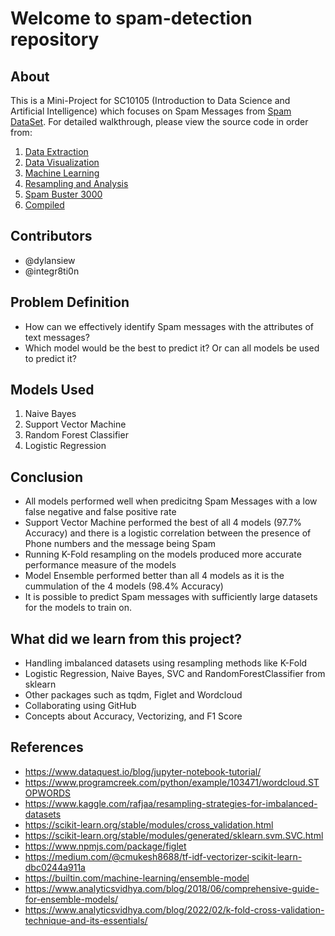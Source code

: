 # Welcome to spam-detection repository

## About

This is a Mini-Project for SC10105 (Introduction to Data Science and Artificial Intelligence) which focuses on Spam Messages from [Spam DataSet](https://www.kaggle.com/datasets/uciml/sms-spam-collection-dataset). For detailed walkthrough, please view the source code in order from:

1. [Data Extraction](https://github.com/dylansiew/SC1015-Spam-Detection/blob/7231517f7c47ac1a6ed1515ad70869f17481b80f/SMS_spam_Data_Extraction.ipynb)
2. [Data Visualization](https://github.com/dylansiew/SC1015-Spam-Detection/blob/7231517f7c47ac1a6ed1515ad70869f17481b80f/SMS_spam_Data_Visualization.ipynb)
3. [Machine Learning](https://github.com/dylansiew/SC1015-Spam-Detection/blob/7231517f7c47ac1a6ed1515ad70869f17481b80f/SMS_spam_Machine_Learning.ipynb)
4. [Resampling and Analysis](https://github.com/dylansiew/SC1015-Spam-Detection/blob/7231517f7c47ac1a6ed1515ad70869f17481b80f/SMS_spam_Resampling_and_Analysis.ipynb)
5. [Spam Buster 3000](https://github.com/dylansiew/SC1015-Spam-Detection/blob/7231517f7c47ac1a6ed1515ad70869f17481b80f/SMS_spam_Product.ipynb)
6. [Compiled](https://github.com/dylansiew/SC1015-Spam-Detection/blob/7231517f7c47ac1a6ed1515ad70869f17481b80f/SMS_spam_Compiled.ipynb)
  
## Contributors

- @dylansiew 
- @integr8ti0n

## Problem Definition

- How can we effectively identify Spam messages with the attributes of text messages?
- Which model would be the best to predict it? Or can all models be used to predict it?

## Models Used

1. Naive Bayes
2. Support Vector Machine
3. Random Forest Classifier
4. Logistic Regression

## Conclusion

- All models performed well when predicitng Spam Messages with a low false negative and false positive rate
- Support Vector Machine performed the best of all 4 models (97.7% Accuracy) and there is a logistic correlation between the presence of Phone numbers and the message being Spam
- Running K-Fold resampling on the models produced more accurate performance measure of the models  
- Model Ensemble performed better than all 4 models as it is the cummulation of the 4 models (98.4% Accuracy)
- It is possible to predict Spam messages with sufficiently large datasets for the models to train on. 

## What did we learn from this project?

- Handling imbalanced datasets using resampling methods like K-Fold
- Logistic Regression, Naive Bayes, SVC and RandomForestClassifier from sklearn
- Other packages such as tqdm, Figlet and Wordcloud
- Collaborating using GitHub
- Concepts about Accuracy, Vectorizing, and F1 Score

## References

- <https://www.dataquest.io/blog/jupyter-notebook-tutorial/>
- <https://www.programcreek.com/python/example/103471/wordcloud.STOPWORDS>
- <https://www.kaggle.com/rafjaa/resampling-strategies-for-imbalanced-datasets>
- <https://scikit-learn.org/stable/modules/cross_validation.html>
- <https://scikit-learn.org/stable/modules/generated/sklearn.svm.SVC.html>
- <https://www.npmjs.com/package/figlet>
- <https://medium.com/@cmukesh8688/tf-idf-vectorizer-scikit-learn-dbc0244a911a>
- <https://builtin.com/machine-learning/ensemble-model>
- <https://www.analyticsvidhya.com/blog/2018/06/comprehensive-guide-for-ensemble-models/>
- <https://www.analyticsvidhya.com/blog/2022/02/k-fold-cross-validation-technique-and-its-essentials/>
